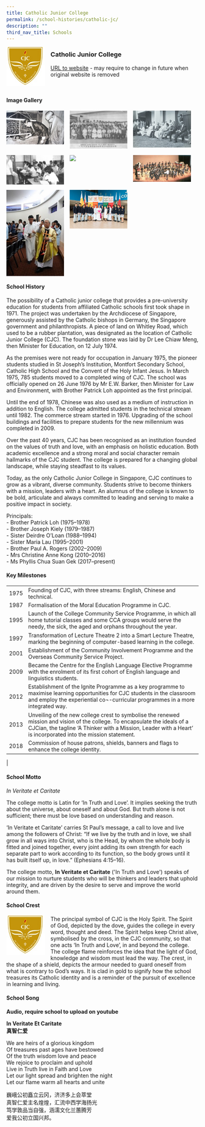 ```yaml
---
title: Catholic Junior College
permalink: /school-histories/catholic-jc/
description: ""
third_nav_title: Schools
---
```

<img src="/images/catholicjc1.jpg" style="width:20%;margin-right:15px;" align = "left">

### **Catholic Junior College**
[URL to website](https://cjc.moe.edu.sg/) - may require to change in future when original website is removed

<br clear="left">

#### **Image Gallery**

<p><a href="https://staging.d1yxymztqoj7qn.amplifyapp.com/images/catholicjc2.jpg">  
<img src="/images/catholicjc2.jpg" style="width:30%;margin-right:15px;" align = "left">
</a></p>

<p><a href="https://staging.d1yxymztqoj7qn.amplifyapp.com/images/catholicjc3.jpg">  
<img src="/images/catholicjc3.jpg" style="width:30%;margin-right:15px;" align = "left">
</a></p>

<p><a href="https://staging.d1yxymztqoj7qn.amplifyapp.com/images/catholicjc4.jpg">  
<img src="/images/catholicjc4.jpg" style="width:30%;margin-right:15px;" align = "left">
</a></p>

<br clear="left">

<p><a href="https://staging.d1yxymztqoj7qn.amplifyapp.com/images/catholicjc5.jpg">  
<img src="/images/catholicjc5.jpg" style="width:30%;margin-right:15px;" align = "left">
</a></p>

<p><a href="https://staging.d1yxymztqoj7qn.amplifyapp.com/images/catholicjc7.jpg">  
<img src="/images/catholicjc7.jpg" style="width:30%;margin-right:15px;" align = "left">
</a></p>

<p><a href="https://staging.d1yxymztqoj7qn.amplifyapp.com/images/catholicjc8.jpg">  
<img src="/images/catholicjc8.jpg" style="width:30%;margin-right:15px;" align = "left">
</a></p>

<br clear="left">

<p><a href="https://staging.d1yxymztqoj7qn.amplifyapp.com/images/catholicjc6.jpg">  
<img src="/images/catholicjc6.jpg" style="width:30%;margin-right:15px;" align = "left">
</a></p>

<p><a href="https://staging.d1yxymztqoj7qn.amplifyapp.com/images/catholicjc9.jpg">  
<img src="/images/catholicjc9.jpg" style="width:30%;margin-right:15px;" align = "left">
</a></p>

<br clear="left">

#### **School History**
The possibility of a Catholic junior college that provides a pre-university education for students from affiliated Catholic schools first took shape in 1971. The project was undertaken by the Archdiocese of Singapore, generously assisted by the Catholic bishops in Germany, the Singapore government and philanthropists. A piece of land on Whitley Road, which used to be a rubber plantation, was designated as the location of Catholic Junior College (CJC). The foundation stone was laid by Dr Lee Chiaw Meng, then Minister for Education, on 12 July 1974.

As the premises were not ready for occupation in January 1975, the pioneer students studied in St Joseph’s Institution, Montfort Secondary School, Catholic High School and the Convent of the Holy Infant Jesus. In March 1975, 785 students moved to a completed wing of CJC. The school was officially opened on 26 June 1976 by Mr E.W. Barker, then Minister for Law and Environment, with Brother Patrick Loh appointed as the first principal.

Until the end of 1978, Chinese was also used as a medium of instruction in addition to English. The college admitted students in the technical stream until 1982. The commerce stream started in 1976. Upgrading of the school buildings and facilities to prepare students for the new millennium was completed in 2009.

Over the past 40 years, CJC has been recognised as an institution founded on the values of truth and love, with an emphasis on holistic education. Both academic excellence and a strong moral and social character remain hallmarks of the CJC student. The college is prepared for a changing global landscape, while staying steadfast to its values.  
  
Today, as the only Catholic Junior College in Singapore, CJC continues to grow as a vibrant, diverse community. Students strive to become thinkers with a mission, leaders with a heart. An alumnus of the college is known to be bold, articulate and always committed to leading and serving to make a positive impact in society.

Principals:<br>
\- Brother Patrick Loh (1975–1978)<br>
\- Brother Joseph Kiely (1979–1987)<br>
\- Sister Deirdre O’Loan (1988–1994)<br>
\- Sister Maria Lau (1995–2001)<br>
\- Brother Paul A. Rogers (2002–2009)<br>
\- Mrs Christine Anne Kong (2010–2016)<br>
\- Ms Phyllis Chua Suan Gek  (2017–present)

#### **Key Milestones**

|  |  |
|:---:|---|
| 1975 | Founding of CJC, with three streams: English, Chinese and technical. |
| 1987 | Formalisation of the Moral Education Programme in CJC. |
| 1995 | Launch of the College Community Service Programme, in which all home tutorial classes and some CCA groups would serve the needy, the sick, the aged and orphans throughout the year. |
| 1997 | Transformation of Lecture Theatre 2 into a Smart Lecture Theatre, marking the beginning of computer-based learning in the college. |
| 2001 | Establishment of the Community Involvement Programme and the Overseas Community Service Project. |
| 2009 | Became the Centre for the English Language Elective Programme with the enrolment of its first cohort of English language and linguistics students. |
| 2012 | Establishment of the Ignite Programme as a key programme to maximise learning opportunities for CJC students in the classroom and employ the experiential co¬-curricular programmes in a more integrated way. |
| 2013 | Unveiling of the new college crest to symbolise the renewed mission and vision of the college. To encapsulate the ideals of a CJCian, the tagline ‘A Thinker with a Mission, Leader with a Heart’ is incorporated into the mission statement. |
| 2018 | Commission of house patrons, shields, banners and flags to enhance the college identity. |
|

#### **School Motto**
_In Veritate et Caritate_

The college motto is Latin for ‘In Truth and Love’. It implies seeking the truth about the universe, about oneself and about God. But truth alone is not sufficient; there must be love based on understanding and reason.

‘In Veritate et Caritate’ carries St Paul’s message, a call to love and live among the followers of Christ: “If we live by the truth and in love, we shall grow in all ways into Christ, who is the Head, by whom the whole body is fitted and joined together, every joint adding its own strength for each separate part to work according to its function, so the body grows until it has built itself up, in love.” (Ephesians 4:15–16).  
  
The college motto, **In Veritate et Caritate** ('In Truth and Love') speaks of our mission to nurture students who will be thinkers and leaders that uphold integrity, and are driven by the desire to serve and improve the world around them.

#### **School Crest**
<img src="/images/catholicjc1.jpg" style="width:20%;margin-right:15px;" align = "left">

The principal symbol of CJC is the Holy Spirit. The Spirit of God, depicted by the dove, guides the college in every word, thought and deed. The Spirit helps keep Christ alive, symbolised by the cross, in the CJC community, so that one acts ‘In Truth and Love’, in and beyond the college. The college flame reinforces the idea that the light of God, knowledge and wisdom must lead the way. The crest, in the shape of a shield, depicts the armour needed to guard oneself from what is contrary to God’s ways. It is clad in gold to signify how the school treasures its Catholic identity and is a reminder of the pursuit of excellence in learning and living.

#### **School Song**
**Audio, require school to upload on youtube**

**In Veritate Et Caritate**<br>
**真智仁爱**

We are heirs of a glorious kingdom<br>
Of treasures past ages have bestowed<br>
Of the truth wisdom love and peace<br>
We rejoice to proclaim and uphold<br>
Live in Truth live in Faith and Love<br>
Let our light spread and brighten the night<br>
Let our flame warm all hearts and unite

巍峨公初矗立云冈，济济多上会萃堂<br>
真智仁爱主名煌煌，汇流中西学海扬光<br>
笃学敦品当自强，涵濡文化兰蕙腾芳<br>
爱我公初立国兴邦。